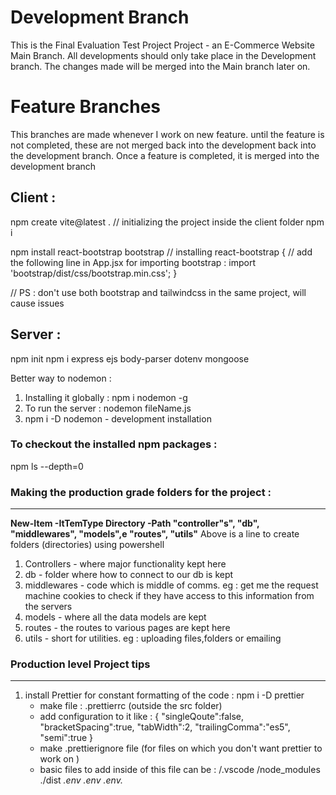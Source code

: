 # Development Branch 
This is the Final Evaluation Test Project Project - an E-Commerce Website Main Branch. All developments
should only take place in the Development branch. The changes made will be merged into the Main branch
later on.

# Feature Branches 
This branches are made whenever I work on new feature. until the feature is not completed, these are not 
merged back into the development back into the development branch. Once a feature is completed, it is merged 
into the development branch 


## Client : 
npm create vite@latest .         // initializing the project inside the client folder
npm i 

npm install react-bootstrap bootstrap   // installing react-bootstrap
{
    // add the following line in App.jsx for importing bootstrap : 
    import 'bootstrap/dist/css/bootstrap.min.css';
}

// PS : don't use both bootstrap and tailwindcss in the same project, will cause issues 




## Server : 
npm init
npm i express ejs body-parser dotenv mongoose

Better way to nodemon : 
1. Installing it globally : npm i nodemon -g
2. To run the server : nodemon fileName.js 
3. npm i -D nodemon - development installation

### To checkout the installed npm packages : 
npm ls --depth=0


### Making the production grade folders for the project : 
---
**New-Item -ItTemType Directory -Path "controller"s", "db", "middlewares", "models",e "routes", "utils"**
Above is a line to create folders (directories) using powershell
1. Controllers - where major functionality kept here
2. db - folder where how to connect to our db is kept 
3. middlewares - code which is middle of comms. eg : get me the request machine cookies to check if they have access to this information from the servers
4. models - where all the data models are kept 
5. routes - the routes to various pages are kept here
6. utils - short for utilities. eg : uploading files,folders or emailing 


### Production level Project tips 
---
1. install Prettier for constant formatting of the code : npm i -D prettier
    - make file : .prettierrc (outside the src folder)
    - add configuration to it like : 
        {
            "singleQoute":false,
            "bracketSpacing":true,
            "tabWidth":2,
            "trailingComma":"es5",
            "semi":true
        }
    - make .prettierignore file (for files on which you don't want prettier to work on )
    - basic files to add inside of this file can be : 
        /.vscode
        /node_modules
        ./dist
        *.env
        .env 
        .env.*
